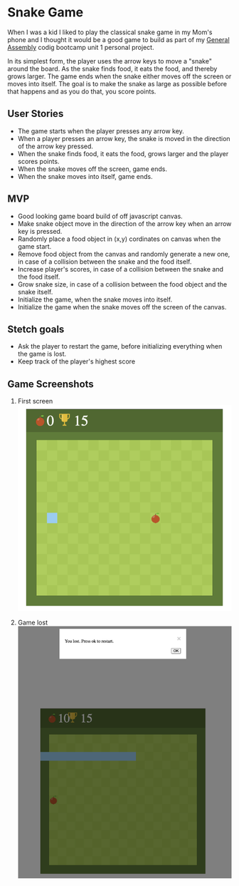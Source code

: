 # Snake Game
When I was a kid I liked to play the classical snake game in my Mom's phone and I thought it would be a good game to build as part of my [General Assembly](https://generalassemb.ly/) codig bootcamp unit 1 personal project.

In its simplest form, the player uses the arrow keys to move a "snake" around the board. As the snake finds food, it eats the food, and thereby grows larger. The game ends when the snake either moves off the screen or moves into itself. The goal is to make the snake as large as possible before that happens and as you do that, you score points.

## User Stories
- The game starts when the player presses any arrow key.
- When a player presses an arrow key, the snake is moved in the direction of the arrow key pressed.
- When the snake finds food, it eats the food, grows larger and the player scores points.
- When the snake moves off the screen, game ends.
- When the snake moves into itself, game ends.

## MVP
- Good looking game board build of off javascript canvas.
- Make snake object move in the direction of the arrow key when an arrow key is pressed.
- Randomly place a food object in (x,y) cordinates on canvas when the game start.
- Remove food object from the canvas and randomly generate a new one, in case of a collision between the snake and the food itself.
- Increase player's scores, in case of a collision between the snake and the food itself.
- Grow snake size, in case of a collision between the food object and the snake itself.
- Initialize the game, when the snake moves into itself.
- Initialize the game when the snake moves off the screen of the canvas.

## Stetch goals
- Ask the player to restart the game, before initializing everything when the game is lost.
- Keep track of the player's highest score

## Game Screenshots

1.  First screen
![First screen](assets/images/page1.png?raw=true)


2.  Game lost
![Game lost](assets/images/page2.png?raw=true)



